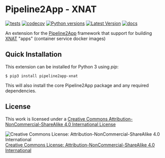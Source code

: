 # Pipeline2App - XNAT
[![tests](https://github.com/arcanaframework/pipeline2app-xnat/actions/workflows/ci-cd.yml/badge.svg)](https://github.com/ArcanaFramework/pipeline2app-xnat/actions/workflows/ci-cd.yml)
[![codecov](https://codecov.io/gh/arcanaframework/pipeline2app-xnat/branch/main/graph/badge.svg?token=UIS0OGPST7)](https://codecov.io/gh/arcanaframework/pipeline2app-xnat)
[![Python versions](https://img.shields.io/pypi/pyversions/pipeline2app-xnat.svg)](https://pypi.python.org/pypi/pipeline2app-xnat/)
[![Latest Version](https://img.shields.io/pypi/v/pipeline2app-xnat.svg)](https://pypi.python.org/pypi/pipeline2app-xnat/)
[![docs](https://img.shields.io/badge/docs-latest-brightgreen.svg?style=flat)](https://arcanaframework.github.io/pipeline2app)

An extension for the [Pipeline2App](http://arcanaframework.github.io/pipeline2app) framework that support for building [XNAT](https://xnat.org) "apps" (container service docker images)

## Quick Installation

This extension can be installed for Python 3 using *pip*:

```
$ pip3 install pipeline2app-xnat
```

This will also install the core Pipeline2App package and any required dependencies.

## License

This work is licensed under a [Creative Commons Attribution-NonCommercial-ShareAlike 4.0 International License](http://creativecommons.org/licenses/by-nc-sa/4.0/)

![Creative Commons License: Attribution-NonCommercial-ShareAlike 4.0 International](https://i.creativecommons.org/l/by-nc-sa/4.0/88x31.png)
  [Creative Commons License: Attribution-NonCommercial-ShareAlike 4.0 International](http://creativecommons.org/licenses/by-nc-sa/4.0/)
